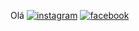 Olá
[![instagram](https://img.shields.io/badge/Instagram-E4405F?style=for-the-badge&logo=instagram&logoColor=white)](https://www.instagram.com/lojareepdex)
[![facebook](https://img.shields.io/badge/Facebook-1877F2?style=for-the-badge&logo=facebook&logoColor=white)](https://www.facebook.com/julis.navarro.56)

